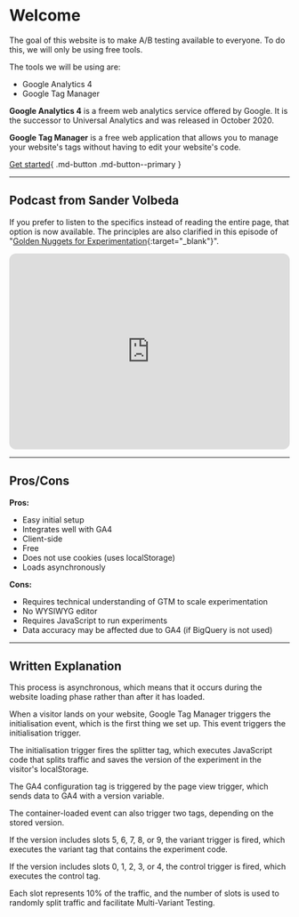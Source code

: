 # Welcome

The goal of this website is to make A/B testing available to everyone. To do this, we will only be using free tools.

The tools we will be using are:

* Google Analytics 4
* Google Tag Manager

**Google Analytics 4** is a freem web analytics service offered by Google. It is the successor to Universal Analytics and was released in October 2020.

**Google Tag Manager** is a free web application that allows you to manage your website's tags without having to edit your website's code.

[Get started](getting-started/checklist.md){ .md-button .md-button--primary }

---

## Podcast from Sander Volbeda

If you prefer to listen to the specifics instead of reading the entire page, that option is now available. The principles are also clarified in this episode of "[Golden Nuggets for Experimentation](https://gnexperimentation.substack.com){:target="_blank"}".

<iframe style="border-radius:12px" src="https://open.spotify.com/embed/episode/3njS8Awjy4b0bkN74QkkUu?utm_source=generator" width="100%" height="352" frameBorder="0" allowfullscreen="" allow="autoplay; clipboard-write; encrypted-media; fullscreen; picture-in-picture" loading="lazy"></iframe>

---

## Pros/Cons

**Pros:**

- Easy initial setup
- Integrates well with GA4
- Client-side
- Free
- Does not use cookies (uses localStorage)
- Loads asynchronously

**Cons:**

- Requires technical understanding of GTM to scale experimentation
- No WYSIWYG editor
- Requires JavaScript to run experiments
- Data accuracy may be affected due to GA4 (if BigQuery is not used)

---

## Written Explanation

This process is asynchronous, which means that it occurs during the website loading phase rather than after it has loaded.

When a visitor lands on your website, Google Tag Manager triggers the initialisation event, which is the first thing we set up. This event triggers the initialisation trigger.

The initialisation trigger fires the splitter tag, which executes JavaScript code that splits traffic and saves the version of the experiment in the visitor's localStorage.

The GA4 configuration tag is triggered by the page view trigger, which sends data to GA4 with a version variable.

The container-loaded event can also trigger two tags, depending on the stored version.

If the version includes slots 5, 6, 7, 8, or 9, the variant trigger is fired, which executes the variant tag that contains the experiment code.

If the version includes slots 0, 1, 2, 3, or 4, the control trigger is fired, which executes the control tag.

Each slot represents 10% of the traffic, and the number of slots is used to randomly split traffic and facilitate Multi-Variant Testing.